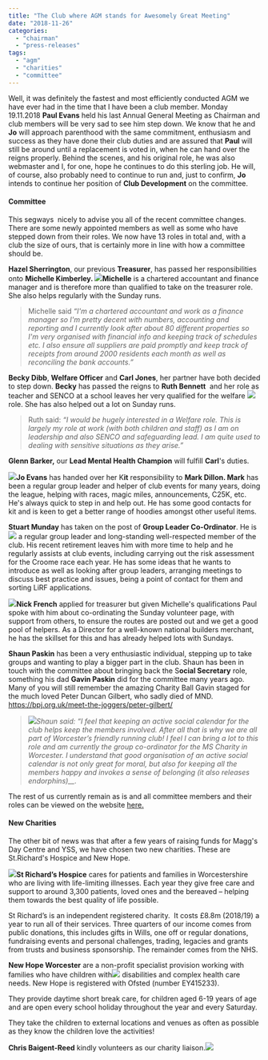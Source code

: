 ```yaml
---
title: "The Club where AGM stands for Awesomely Great Meeting"
date: "2018-11-26"
categories: 
  - "chairman"
  - "press-releases"
tags: 
  - "agm"
  - "charities"
  - "committee"
---
```


Well, it was definitely the fastest and most efficiently conducted AGM we have ever had in the time that I have been a club member. Monday 19.11.2018 **Paul Evans** held his last Annual General Meeting as Chairman and club members will be very sad to see him step down. We know that he and **Jo** will approach parenthood with the same commitment, enthusiasm and success as they have done their club duties and are assured that **Paul** will still be around until a replacement is voted in, when he can hand over the reigns properly. Behind the scenes, and his original role, he was also webmaster and I, for one, hope he continues to do this sterling job. He will, of course, also probably need to continue to run and, just to confirm, **Jo** intends to continue her position of **Club Development** on the committee.

#### Committee

This segways  nicely to advise you all of the recent committee changes. There are some newly appointed members as well as some who have stepped down from their roles. We now have 13 roles in total and, with a club the size of ours, that is certainly more in line with how a committee should be.

**Hazel Sherrington**, our previous **Treasurer**, has passed her responsibilities onto **Michelle Kimberley. ![](https://bpj.org.uk/wp-content/uploads/2018/11/FB_IMG_1543235710498-600x800.jpg)Michelle** is a chartered accountant and finance manager and is therefore more than qualified to take on the treasurer role. She also helps regularly with the Sunday runs.

> Michelle said _“I'm a chartered accountant and work as a finance manager so I'm pretty decent with numbers, accounting and reporting and I currently look after about 80 different properties so I'm very organised with financial info and keeping track of schedules etc. I also ensure all suppliers are paid promptly and keep track of receipts from around 2000 residents each month as well as reconciling the bank accounts.”_

**Becky Dibb**, **Welfare Officer** and **Carl Jones**, her partner have both decided to step down. **Becky** has passed the reigns to **Ruth Bennett**  and her role as teacher and SENCO at a school leaves her very qualified for the welfare ![](https://bpj.org.uk/wp-content/uploads/2018/11/ruth-bennett.jpg)role. She has also helped out a lot on Sunday runs.

> Ruth said: _“I would be hugely interested in a Welfare role. This is largely my role at work (with both children and staff) as I am on leadership and also SENCO and safeguarding lead. I am quite used to dealing with sensitive situations as they arise.”_

**Glenn Barker,** our **Lead Mental Health Champion** will fulfill **Carl**'s duties.

**![](https://bpj.org.uk/wp-content/uploads/2018/11/mark-dillon.jpg)Jo Evans** has handed over her K**it** responsibility to **Mark Dillon. Mark** has been a regular group leader and helper of club events for many years, doing the league, helping with races, magic miles, announcements, C25K, etc. He's always quick to step in and help out. He has some good contacts for kit and is keen to get a better range of hoodies amongst other useful items.

**Stuart Munday** has taken on the post of **Group Leader Co-Ordinator**. He is![](https://bpj.org.uk/wp-content/uploads/2018/11/FB_IMG_1543235852428-795x477.jpg) a regular group leader and long-standing well-respected member of the club. His recent retirement leaves him with more time to help and he regularly assists at club events, including carrying out the risk assessment for the Croome race each year. He has some ideas that he wants to introduce as well as looking after group leaders, arranging meetings to discuss best practice and issues, being a point of contact for them and sorting LiRF applications.

**![](https://bpj.org.uk/wp-content/uploads/2018/11/nick-french.jpg)Nick French** applied for treasurer but given Michelle's qualifications Paul spoke with him about co-ordinating the Sunday volunteer page, with support from others, to ensure the routes are posted out and we get a good pool of helpers. As a Director for a well-known national builders merchant, he has the skillset for this and has already helped lots with Sundays.

**Shaun Paskin** has been a very enthusiastic individual, stepping up to take groups and wanting to play a bigger part in the club. Shaun has been in touch with the committee about bringing back the S**ocial Secretary** role, something his dad **Gavin Paskin** did for the committee many years ago. Many of you will still remember the amazing Charity Ball Gavin staged for the much loved Peter Duncan Gilbert, who sadly died of MND.  https://bpj.org.uk/meet-the-joggers/peter-gilbert/

> _![](https://bpj.org.uk/wp-content/uploads/2018/11/shaun-paskin.jpg)Shaun said: “I feel that keeping an active social calendar for the club helps keep the members involved. After all that is why we are all part of Worcester’s friendly running club! I feel I can bring a lot to this role and am currently the group co-ordinator for the MS Charity in Worcester. I understand that good organisation of an active social calendar is not only great for moral, but also for keeping all the members happy and invokes a sense of belonging (it also releases endorphins)__._

The rest of us currently remain as is and all committee members and their roles can be viewed on the website [here.](https://bpj.org.uk/meet-the-joggers/)

#### New Charities

The other bit of news was that after a few years of raising funds for Magg's Day Centre and YSS, we have chosen two new charities. These are St.Richard's Hospice and New Hope.

**![](https://bpj.org.uk/wp-content/uploads/2018/11/download-1.png)St Richard’s Hospice** cares for patients and families in Worcestershire who are living with life-limiting illnesses. Each year they give free care and support to around 3,300 patients, loved ones and the bereaved – helping them towards the best quality of life possible.

St Richard’s is an independent registered charity.  It costs £8.8m (2018/19) a year to run all of their services. Three quarters of our income comes from public donations, this includes gifts in Wills, one off or regular donations, fundraising events and personal challenges, trading, legacies and grants from trusts and business sponsorship. The remainder comes from the NHS.

**New Hope Worcester** are a non-profit specialist provision working with families who have children with![](https://bpj.org.uk/wp-content/uploads/2018/11/download.png) disabilities and complex health care needs. New Hope is registered with Ofsted (number EY415233).

They provide daytime short break care, for children aged 6-19 years of age and are open every school holiday throughout the year and every Saturday.

They take the children to external locations and venues as often as possible as they know the children love the activities!

**Chris Baigent-Reed** kindly volunteers as our charity liaison.![](https://bpj.org.uk/wp-content/uploads/2012/05/chris-baigent-reed.jpg)
